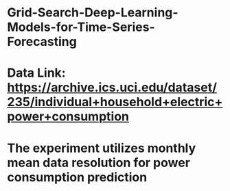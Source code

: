 # Grid-Search-Deep-Learning-Models-for-Time-Series-Forecasting
# Data Link: https://archive.ics.uci.edu/dataset/235/individual+household+electric+power+consumption
# The experiment utilizes monthly mean data resolution for power consumption prediction
